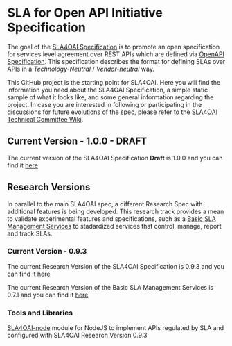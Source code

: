 # SLA for Open API Initiative Specification

The goal of the [SLA4OAI Specification](./Specification-1.0.0.md) is to promote an open specification for
services level agreement over REST APIs which are defined via [OpenAPI Specification](https://github.com/OAI/OpenAPI-Specification).  This specification describes the format for defining SLAs over APIs in a *Technology-Neutral* / *Vendor-neutral* way. 

This GitHub project is the starting point for SLA4OAI. Here you will find the information you need about the SLA4OAI Specification, a simple static sample of what it looks like, and some general information regarding the project. In case you are interested in following or participating in the discussions for future evolutions of the spec, please refer to the [SLA4OAI Technical Committee Wiki](https://github.com/isa-group/SLA4OAI-TC).

## Current Version - 1.0.0 - DRAFT

The current version of the SLA4OAI Specification **Draft** is 1.0.0 and you can find it [here](./Specification-1.0.0.md)


## Research Versions

In parallel to the main SLA4OAI spec, a different Research Spec with additional features is being developed. This research track provides a mean to validate experimental features and  specifications, such as a [Basic SLA Management Services](./operationalServices.md) to stadardized services that control, manage, report and track SLAs.


### Current Version - 0.9.3

The current Research Version of the SLA4OAI Specification is 0.9.3 and you can find it [here](./Specification-0.9.3.md)

The current Research Version of the Basic SLA Management Services is 0.7.1 and you can find it [here](./operationalServices-0.7.1.md)

### Tools and Libraries

[SLA4OAI-node](https://github.com/isa-group/SLA4OAI-node) module for NodeJS to implement APIs regulated by SLA and configured with SLA4OAI Research Version 0.9.3
